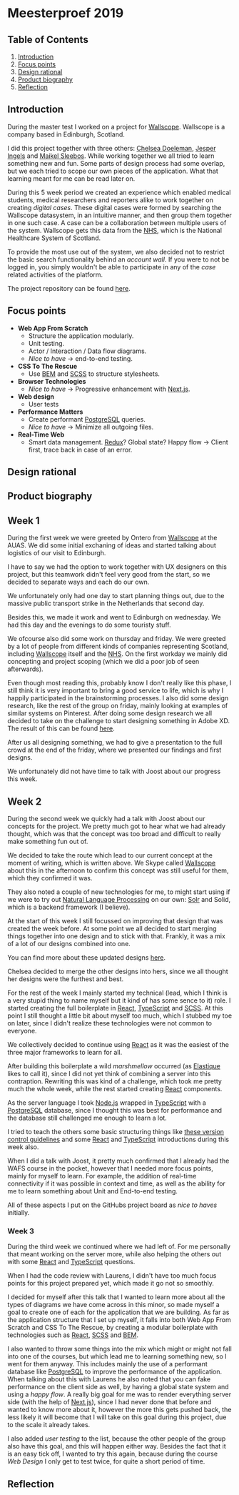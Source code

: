 # Meesterproef 2019

## Table of Contents

1. [Introduction](#Introduction)
2. [Focus points](#Focus-points)
3. [Design rational](#Design-rational)
4. [Product biography](#Product-biography)
5. [Reflection](#Reflection)

## Introduction

During the master test I worked on a project for [Wallscope](https://wallscope.co.uk/).
Wallscope is a company based in Edinburgh, Scotland.

I did this project together with three others: [Chelsea Doeleman](https://github.com/chelseadoeleman), [Jesper Ingels](https://github.com/jesperingels) and [Maikel Sleebos](https://github.com/Senpaizuri).
While working together we all tried to learn something new and fun. Some parts of design process had some overlap, but we each tried to scope our own pieces of the application. What that learning meant for me can be read later on.

During this 5 week period we created an experience which enabled medical students, medical researchers and reporters alike to work together on creating _digital cases_.
These digital cases were formed by searching the Wallscope datasystem, in an intuitive manner, and then group them together in one such case. A case can be a collaboration between multiple users of the system.
Wallscope gets this data from the [NHS](https://www.scot.nhs.uk/), which is the National Healthcare System of Scotland.

To provide the most use out of the system, we also decided not to restrict the basic search functionality behind an _account wall_. If you were to not be logged in, you simply wouldn't be able to participate in any of the _case_ related activities of the platform.

The project repository can be found [here](https://github.com/Maikxx/360-wallscope).

## Focus points

* **Web App From Scratch**
    * Structure the application modularly.
    * Unit testing.
    * Actor / Interaction / Data flow diagrams.
    * _Nice to have_ -> end-to-end testing.
* **CSS To The Rescue**
    * Use [BEM](http://getbem.com/) and [SCSS](https://sass-lang.com/) to structure stylesheets.
* **Browser Technologies**
    * _Nice to have_ -> Progressive enhancement with [Next.js](https://nextjs.org/).
* **Web design**
    * User tests
* **Performance Matters**
    * Create performant [PostgreSQL](https://www.postgresql.org/) queries.
    * _Nice to have_ -> Minimize all outgoing files.
* **Real-Time Web**
    * Smart data management. [Redux](https://redux.js.org/)? Global state? Happy flow -> Client first, trace back in case of an error.

## Design rational

<!-- Verantwoording van het ontwerp -->

## Product biography

## Week 1

During the first week we were greeted by Ontero from [Wallscope](https://wallscope.co.uk/) at the AUAS.
We did some initial exchaning of ideas and started talking about logistics of our visit to Edinburgh.

I have to say we had the option to work together with UX designers on this project, but this teamwork didn't feel very good from the start, so we decided to separate ways and each do our own.

We unfortunately only had one day to start planning things out, due to the massive public transport strike in the Netherlands that second day.

Besides this, we made it work and went to Edinburgh on wednesday. We had this day and the evenings to do some touristy stuff.

We ofcourse also did some work on thursday and friday. We were greeted by a lot of people from different kinds of companies representing Scotland, including [Wallscope](https://wallscope.co.uk/) itself and the [NHS](https://www.scot.nhs.uk/).
On the first workday we mainly did concepting and project scoping (which we did a poor job of seen afterwards).

Even though most reading this, probably know I don't really like this phase, I still think it is very important to bring a good service to life, which is why I happily participated in the brainstorming processes.
I also did some design research, like the rest of the group on friday, mainly looking at examples of similar systems on Pinterest.
After doing some design research we all decided to take on the challenge to start designing something in Adobe XD. The result of this can be found [here](https://github.com/Maikxx/360-wallscope/blob/master/docs/BRIEFING_1.md).

After us all designing something, we had to give a presentation to the full crowd at the end of the friday, where we presented our findings and first designs.

We unfortunately did not have time to talk with Joost about our progress this week.

## Week 2

During the second week we quickly had a talk with Joost about our concepts for the project.
We pretty much got to hear what we had already thought, which was that the concept was too broad and difficult to really make something fun out of.

We decided to take the route which lead to our current concept at the moment of writing, which is written above. We Skype called [Wallscope](https://wallscope.co.uk/) about this in the afternoon to confirm this concept was still useful for them, which they confirmed it was.

They also noted a couple of new technologies for me, to might start using if we were to try out [Natural Language Processing](https://en.wikipedia.org/wiki/Natural_language_processing) on our own: [Solr](http://lucene.apache.org/solr/) and Solid, which is a backend framework (I believe).

At the start of this week I still focussed on improving that design that was created the week before.
At some point we all decided to start merging things together into one design and to stick with that.
Frankly, it was a mix of a lot of our designs combined into one.

You can find more about these updated designs [here]([here](https://github.com/Maikxx/360-wallscope/blob/master/docs/BRIEFING_3.md)).

Chelsea decided to merge the other designs into hers, since we all thought her designs were the furthest and best.

For the rest of the week I mainly started my technical (lead, which I think is a very stupid thing to name myself but it kind of has some sence to it) role. I started creating the full boilerplate in [React](https://reactjs.org/), [TypeScript](https://www.typescriptlang.org/) and [SCSS](https://sass-lang.com/).
At this point I still thought a little bit about myself too much, which I stubbed my toe on later, since I didn't realize these technologies were not common to everyone.

We collectively decided to continue using [React](https://reactjs.org/) as it was the easiest of the three major frameworks to learn for all.

After building this boilerplate a wild _marshmellow_ occurred (as [Elastique](https://elastique.nl/) likes to call it), since I did not yet think of combining a server into this contraption. Rewriting this was kind of a challenge, which took me pretty much the whole week, while the rest started creating [React](https://reactjs.org/) components.

As the server language I took [Node.js](https://nodejs.org/en/) wrapped in [TypeScript](https://www.typescriptlang.org/) with a [PostgreSQL](https://www.postgresql.org/) database, since I thought this was best for performance and the database still challenged me enough to learn a lot.

I tried to teach the others some basic structuring things like [these version control guidelines](https://github.com/Maikxx/360-wallscope/blob/master/docs/guidelines/VERSION_CONTROL.md) and some [React](https://reactjs.org/) and [TypeScript](https://www.typescriptlang.org/) introductions during this week also.

When I did a talk with Joost, it pretty much confirmed that I already had the WAFS course in the pocket, however that I needed more focus points, mainly for myself to learn. For example, the addition of real-time connectivity if it was possible in context and time, as well as the ability for me to learn something about Unit and End-to-end testing.

All of these aspects I put on the GitHubs project board as _nice to haves_ initially.

### Week 3

During the third week we continued where we had left of. For me personally that meant working on the server more, while also helping the others out with some [React](https://reactjs.org/) and [TypeScript](https://www.typescriptlang.org/) questions.

When I had the code review with Laurens, I didn't have too much focus points for this project prepared yet, which made it go not so smoothly.

I decided for myself after this talk that I wanted to learn more about all the types of diagrams we have come across in this minor, so made myself a goal to create one of each for the application that we are building.
As far as the application structure that I set up myself, it falls into both Web App From Scratch and CSS To The Rescue, by creating a modular boilerplate with technologies such as [React](https://reactjs.org/), [SCSS](https://sass-lang.com/) and [BEM](http://getbem.com/).

I also wanted to throw some things into the mix which might or might not fall into one of the courses, but which lead me to learning something new, so I went for them anyway.
This includes mainly the use of a performant database like [PostgreSQL](https://www.postgresql.org/) to improve the performance of the application.
When talking about this with Laurens he also noted that you can fake performance on the client side as well, by having a global state system and using a _happy flow_.
A really big goal for me was to render everything server side (with the help of [Next.js](https://nextjs.org/)), since I had never done that before and wanted to know more about it, however the more this gets pushed back, the less likely it will become that I will take on this goal during this project, due to the scale it already takes.

I also added _user testing_ to the list, because the other people of the group also have this goal, and this will happen either way. Besides the fact that it is an easy tick off, I wanted to try this again, because during the course _Web Design_ I only get to test twice, for quite a short period of time.

## Reflection

<!-- Aan de hand van de relevante vakrubrics... -->
